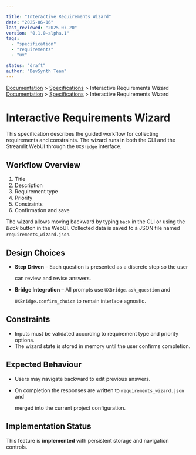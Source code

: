 ```yaml
---

title: "Interactive Requirements Wizard"
date: "2025-06-16"
last_reviewed: "2025-07-20"
version: "0.1.0-alpha.1"
tags:
  - "specification"
  - "requirements"
  - "ux"

status: "draft"
author: "DevSynth Team"
---
```

<div class="breadcrumbs">
<a href="../index.md">Documentation</a> &gt; <a href="index.md">Specifications</a> &gt; Interactive Requirements Wizard
</div>

<div class="breadcrumbs">
<a href="../index.md">Documentation</a> &gt; <a href="index.md">Specifications</a> &gt; Interactive Requirements Wizard
</div>

# Interactive Requirements Wizard

This specification describes the guided workflow for collecting
requirements and constraints. The wizard runs in both the CLI and the
Streamlit WebUI through the `UXBridge` interface.

## Workflow Overview

1. Title
2. Description
3. Requirement type
4. Priority
5. Constraints
6. Confirmation and save


The wizard allows moving backward by typing `back` in the CLI or using
the *Back* button in the WebUI. Collected data is saved to a JSON file
named `requirements_wizard.json`.

## Design Choices

- **Step Driven** – Each question is presented as a discrete step so the user

  can review and revise answers.

- **Bridge Integration** – All prompts use `UXBridge.ask_question` and

  `UXBridge.confirm_choice` to remain interface agnostic.

## Constraints

- Inputs must be validated according to requirement type and priority options.
- The wizard state is stored in memory until the user confirms completion.


## Expected Behaviour

- Users may navigate backward to edit previous answers.
- On completion the responses are written to `requirements_wizard.json` and

  merged into the current project configuration.
## Implementation Status

This feature is **implemented** with persistent storage and navigation controls.
